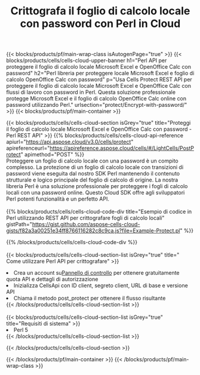 ﻿---
title:  Crittografa il foglio di calcolo locale con password con Perl in Cloud
description:  API cloud e SDK per la protezione di Microsoft Excel e OpenOffice Calc con Perl. Crittografa i fogli di calcolo locali con password tramite l'SDK Cells Cloud API per Perl.
url: /it/perl/protect/encrypt-with-password/
---
{{< blocks/products/pf/main-wrap-class isAutogenPage="true" >}}
{{< blocks/products/cells/cells-cloud-upper-banner h1="Perl API per proteggere il foglio di calcolo locale Microsoft Excel e OpenOffice Calc con password" h2="Perl libreria per proteggere locale Microsoft Excel e foglio di calcolo OpenOffice Calc con password" p="Usa Cells Protect REST API per proteggere il foglio di calcolo locale Microsoft Excel e OpenOffice Calc con flussi di lavoro con password in Perl. Questa soluzione professionale protegge Microsoft Excel e il foglio di calcolo OpenOffice Calc online con password utilizzando Perl." urlsection="protect/Encrypt-with-password/" >}}
{{< blocks/products/pf/main-container >}}

{{< blocks/products/cells/cells-cloud-section isGrey="true" title="Proteggi il foglio di calcolo locale Microsoft Excel e OpenOffice Calc con password - Perl REST API" >}}
{{% blocks/products/cells/cells-cloud-api-reference apiurl="https://api.aspose.cloud/v3.0/cells/protect" apireferenceurl="https://apireference.aspose.cloud/cells/#/LightCells/PostProtect" apimethod="POST" %}}
<br/>
Proteggere un foglio di calcolo locale con una password è un compito complesso. La protezione di un foglio di calcolo locale con transizioni di password viene eseguita dal nostro SDK Perl mantenendo il contenuto strutturale e logico principale del foglio di calcolo di origine. La nostra libreria Perl è una soluzione professionale per proteggere i fogli di calcolo locali con una password online. Questo Cloud SDK offre agli sviluppatori Perl potenti funzionalità e un perfetto API.
<br/>
<br/>
{{% blocks/products/cells/cells-cloud-code-div title="Esempio di codice in Perl utilizzando REST API per crittografare fogli di calcolo locali" gistPath="https://gist.github.com/aspose-cells-cloud-gists/f82a3a00251e34ff8766116282c8c9ca.js?file=Example-Protect.pl" %}}
  
{{% /blocks/products/cells/cells-cloud-code-div %}}
<br/>
<br/>
{{< blocks/products/cells/cells-cloud-section-list isGrey="true" title=" Come utilizzare Perl API per crittografare" >}}
<li> Crea un account su<a href="https://dashboard.aspose.cloud/">Pannello di controllo</a> per ottenere gratuitamente quota API e dettagli di autorizzazione</li>
<li>Inizializza CellsApi con ID client, segreto client, URL di base e versione API</li>
<li>Chiama il metodo post_protect per ottenere il flusso risultante</li>
{{< /blocks/products/cells/cells-cloud-section-list >}}
<br/>
<br/>
{{< blocks/products/cells/cells-cloud-section-list isGrey="true" title="Requisiti di sistema" >}}
<li>Perl 5</li>
{{< /blocks/products/cells/cells-cloud-section-list >}}

{{< /blocks/products/cells/cells-cloud-section >}}

{{< /blocks/products/pf/main-container >}}
{{< /blocks/products/pf/main-wrap-class >}}

